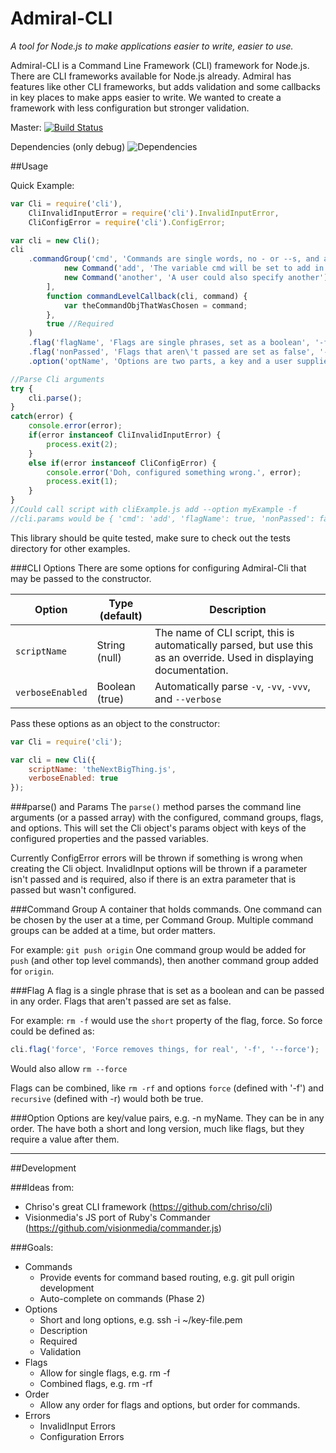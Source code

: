 Admiral-CLI
===========
_A tool for Node.js to make applications easier to write, easier to use._

Admiral-CLI is a Command Line Framework (CLI) framework for Node.js. There are CLI frameworks available for Node.js already. Admiral
has features like other CLI frameworks, but adds validation and some callbacks in key places to make apps easier to write.
We wanted to create a framework with less configuration but stronger validation.

Master: [![Build Status](https://travis-ci.org/four43/admiral-cli.svg?branch=master)](https://travis-ci.org/four43/admiral-cli)

Dependencies (only debug) ![Dependencies](https://david-dm.org/four43/admiral-cli.png)

##Usage

Quick Example:

```javascript
var Cli = require('cli'),
	CliInvalidInputError = require('cli').InvalidInputError,
	CliConfigError = require('cli').ConfigError;

var cli = new Cli();
cli
	.commandGroup('cmd', 'Commands are single words, no - or --s, and are one of the following:', [
			new Command('add', 'The variable cmd will be set to add in this case', function(cli, command) { var do = 'stuff'; }),
			new Command('another', 'A user could also specify another')
		],
		function commandLevelCallback(cli, command) {
			var theCommandObjThatWasChosen = command;
		},
		true //Required
	)
	.flag('flagName', 'Flags are single phrases, set as a boolean', '-f', '--flag')
	.flag('nonPassed', 'Flags that aren\'t passed are set as false', '-n', '--non')
	.option('optName', 'Options are two parts, a key and a user supplied value', '-o', '--option', 'string', true);

//Parse Cli arguments
try {
	cli.parse();
}
catch(error) {
	console.error(error);
	if(error instanceof CliInvalidInputError) {
		process.exit(2);
	}
	else if(error instanceof CliConfigError) {
		console.error('Doh, configured something wrong.', error);
		process.exit(1);
	}
}
//Could call script with cliExample.js add --option myExample -f
//cli.params would be { 'cmd': 'add', 'flagName': true, 'nonPassed': false, 'optName': 'myExample' }
```

This library should be quite tested, make sure to check out the tests directory for other examples.

###CLI Options
There are some options for configuring Admiral-Cli that may be passed to the constructor.

| Option           | Type (default) | Description                                                                                                          |
|------------------|----------------|----------------------------------------------------------------------------------------------------------------------|
| `scriptName`     | String (null)  | The name of CLI script, this is automatically parsed, but use this as an override. Used in displaying documentation. |
| `verboseEnabled` | Boolean (true) | Automatically parse `-v`, `-vv`, `-vvv`, and `--verbose`                                                             |

Pass these options as an object to the constructor:

```javascript
var Cli = require('cli');

var cli = new Cli({
	scriptName: 'theNextBigThing.js',
	verboseEnabled: true
});
```

###parse() and Params
The `parse()` method parses the command line arguments (or a passed array) with the configured, command groups, flags,
and options. This will set the Cli object's params object with keys of the configured properties and the passed variables.

Currently ConfigError errors will be thrown if something is wrong when creating the Cli object. InvalidInput options
will be thrown if a parameter isn't passed and is required, also if there is an extra parameter that is passed but wasn't
configured.

###Command Group
A container that holds commands. One command can be chosen by the user at a time, per Command Group. Multiple
command groups can be added at a time, but order matters.

For example: `git push origin` One command group would be added
for `push` (and other top level commands), then another command group added for `origin`.

###Flag
A flag is a single phrase that is set as a boolean and can be passed in any order. Flags that aren't passed are set as false.

For example: `rm -f` would use the `short` property of the flag, force. So force could be defined as:
```javascript
cli.flag('force', 'Force removes things, for real', '-f', '--force');
```
Would also allow `rm --force`

Flags can be combined, like `rm -rf` and options `force` (defined with '-f') and `recursive` (defined with -r) would
both be true.

###Option
Options are key/value pairs, e.g. -n myName. They can be in any order. The have both a short and long version, much like
flags, but they require a value after them.

---

##Development

###Ideas from:

* Chriso's great CLI framework (https://github.com/chriso/cli)
* Visionmedia's JS port of Ruby's Commander (https://github.com/visionmedia/commander.js)

###Goals:

* Commands
	* Provide events for command based routing, e.g. git pull origin development
    * Auto-complete on commands (Phase 2)
* Options
	* Short and long options, e.g. ssh -i ~/key-file.pem
	* Description
	* Required
	* Validation
* Flags
	* Allow for single flags, e.g. rm -f
	* Combined flags, e.g. rm -rf
* Order
	* Allow any order for flags and options, but order for commands.
* Errors
	* InvalidInput Errors
	* Configuration Errors
